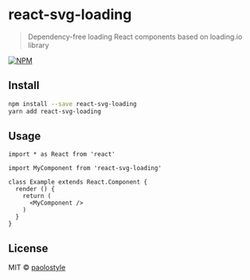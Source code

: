 # react-svg-loading

> Dependency-free loading React components based on loading.io library

[![NPM](https://img.shields.io/npm/v/react-svg-loading.svg)](https://www.npmjs.com/package/react-svg-loading)

## Install

```bash
npm install --save react-svg-loading
yarn add react-svg-loading
```

## Usage

```tsx
import * as React from 'react'

import MyComponent from 'react-svg-loading'

class Example extends React.Component {
  render () {
    return (
      <MyComponent />
    )
  }
}
```

## License

MIT © [paolostyle](https://github.com/paolostyle)
